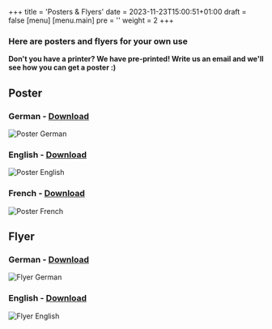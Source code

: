 +++
title = 'Posters & Flyers'
date = 2023-11-23T15:00:51+01:00
draft = false
[menu] 
    [menu.main]
        pre = '<i class="fa-solid fa-code"></i>'
        weight = 2
+++

### Here are posters and flyers for your own use

**Don't you have a printer? We have pre-printed! Write us an email and we'll see how you can get a poster :)**

## Poster

### German - [Download](/files/Poster_DE.pdf)
![Poster German](/img/Poster_DE.jpg)
### English - [Download](/files/Poster_EN.pdf)
![Poster English](/img/Poster_EN.jpg)
### French - [Download](/files/Poster_FR.pdf)
![Poster French](/img/Poster_FR.jpg)

## Flyer

### German - [Download](/files/Flyer_DE.pdf)
![Flyer German](/img/Flyer_DE.jpg)
### English - [Download](/files/Flyer_EN.pdf)
![Flyer English](/img/Flyer_EN.jpg)
